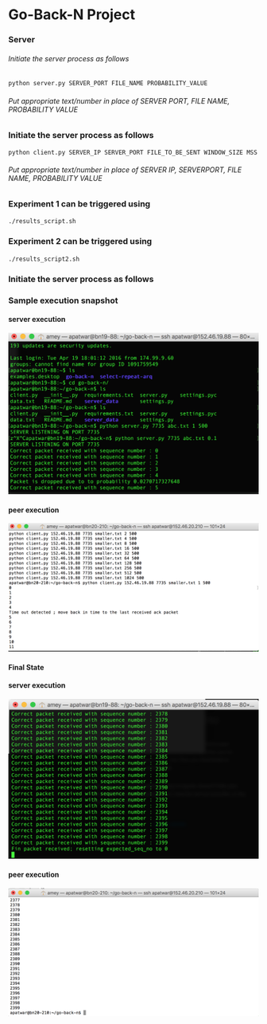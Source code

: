 # Go-Back-N Project 

### Server

###### Initiate the server process as follows

```
python server.py SERVER_PORT FILE_NAME PROBABILITY_VALUE
```
###### Put appropriate text/number in place of SERVER PORT, FILE NAME, PROBABILITY VALUE
### Initiate the server process as follows

```
python client.py SERVER_IP SERVER_PORT FILE_TO_BE_SENT WINDOW_SIZE MSS
```
###### Put appropriate text/number in place of SERVER IP, SERVERPORT, FILE NAME, PROBABILITY VALUE

### Experiment 1 can be triggered using
```
./results_script.sh
```
### Experiment 2 can be triggered using
```
./results_script2.sh
```
### Initiate the server process as follows

### Sample execution snapshot

#### server execution

![ScreenShot](server.png)

#### peer execution

![ScreenShot](client.png)
#### Final State
#### server execution

![ScreenShot](server2.png)


#### peer execution

![ScreenShot](client2.png)


